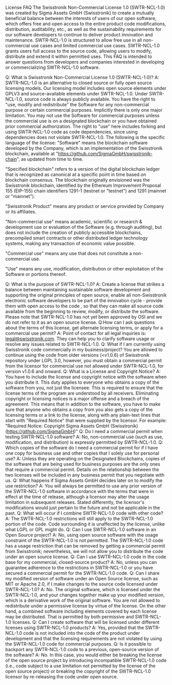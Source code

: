 License FAQ
The Swisstronik Non-Commercial License 1.0 (SWTR-NCL-1.0) was created by Sigma Assets GmbH (Swisstronik) to create a mutually beneficial balance between the interests of users of our open software, which offers free and open access to the entire product code modifications, distribution, auditability, etc., as well as the sustainability requirements for our software developers to continue to deliver product innovation and maintenance.
SWTR-NCL-1.0 is structured to allow free use in all non-commercial use cases and limited commercial use cases.
SWTR-NCL-1.0 grants users full access to the source code, allowing users to modify, distribute and extend it within permitted uses.
This FAQ is intended to answer questions from developers and companies interested in developing or commercializing SWTR-NCL-1.0 software.


Q: What is Swisstronik Non-Commercial License 1.0 (SWTR-NCL-1.0)?
A: SWTR-NCL-1.0 is an alternative to closed source or fully open source licensing models. Our licensing model includes open source elements under GPLV3 and source-available elements under SWTR-NCL-1.0. Under SWTR-NCL-1.0, source code is always publicly available. You have the right to "use, modify and redistribute" the Software for any non-commercial purpose or certain commercial purposes.
Implicitly there is only one major limitation. You may not use the Software for commercial purposes unless the commercial use is on a designated blockchain or you have obtained prior commercial authorization.
The right to "use" here includes forking and using SWTR-NCL-1.0 code as code dependencies, since using dependencies does not violate SWTR-NCL-1.0.
The following is the specific language of the license:
"Software" means the blockchain software developed by the Company, which is an implementation of the Swisstronik blockchain, available at "https://github.com/SigmaGmbH/swisstronik-chain", as updated from time to time.

"Specified blockchain" refers to a version of the digital blockchain ledger that is recognized as canonical at a specific point in time based on blockchain consensus. The blockchain originally envisioned was the Swisstronik blockchain, identified by the Ethereum Improvement Proposal 155 (EIP-155) chain identifiers 1291-1 (testnet or "testnet") and 1291 (mainnet or "mainnet").

"Swisstronik Product" means any product or service provided by Company or its affiliates.

"Non-commercial use" means academic, scientific or research & development use or evaluation of the Software (e.g. through auditing), but does not include the creation of publicly accessible blockchains, precompiled smart contracts or other distributed ledger technology systems, making any transaction of economic value possible.

"Commercial use" means any use that does not constitute a non-commercial use.

"Use" means any use, modification, distribution or other exploitation of the Software or portions thereof.

Q: What is the purpose of SWTR-NCL-1.0?
A: Create a license that strikes a balance between maintaining sustainable software development and supporting the original principles of open source, enable all non-Swisstronik electronic software developers to be part of the innovation cycle - provide them with open access to the code , so that they can make all source code available from the beginning to review, modify, or distribute the software. Please note that SWTR-NCL-1.0 has not yet been approved by OSI and we do not refer to it as an open source license.
Q:How can I ask questions about the terms of this license, get alternate licensing terms, or apply for a commercial use permit?
A: Point of contact for all legal inquiries is: legal@swisstronik.com. They can help you to clarify software usage or resolve any issues related to SWTR-NCL-1.0.
Q: What if I am currently using Swisstronik code commercially in my business/project?
You are allowed to continue using the code from older versions (<v1.0.6) of Swisstronik repository under LGPL 3.0, however, you must obtain a commercial permit from the licensor for commercial use not allowed under SWTR-NCL-1.0, for version v1.0.6 and onward.
Q: What is a License and Copyright Notice?
A: You have to include the license and copyright notice with the software when you distribute it. This duty applies to everyone who obtains a copy of the software from you, not just the licensee. This is required to ensure that the license terms of the program are understood by all receivers. Eliminating copyright or licensing notices is a major offense and a breach of the agreement. This means that in addition to the software, you have to make sure that anyone who obtains a copy from you also gets a copy of the licensing terms or a link to the license, along with any plain-text lines that start with "Required Notice" that were supplied by the licensor.
For example:
"Required Notice: Copyright Sigma Assets GmbH (Swisstronik) (https://github.com/SigmaGmbH)"
Q: Do I need a commercial permit when testing SWTR-NCL-1.0 software?
A: No, non-commercial use (such as use, modification, and distribution) is expressly permitted by SWTR-NCL-1.0.
Q: Which copies of the software do I need a commercial permit for if I have one copy for business use and other copies that I solely use for personal use?
A: Unless they are operating on the Designated Blockchains, copies of the software that are being used for business purposes are the only ones that require a commercial permit. Details on the relationship between the two licenses will be included in any business permit that you negotiate with us.
Q: What happens if Sigma Assets GmbH decides later on to modify the use restriction?
A: You will always be permitted to use any prior version of the SWTR-NCL-1.0 software in accordance with the terms that were in effect at the time of release, although a licensor may alter the usage limitation in subsequent releases. Stated differently, the licensor's modifications would just pertain to the future and not be applicable in the past.
Q: What will occur if I combine SWTR-NCL-1.0 code with other code?
A: The SWTR-NCL-1.0 restrictions will still apply to the SWTR-NCL-1.0 portion of the code. Code surrounding it is unaffected by the license, unlike what LGPL or GPL might do.
Q: Can I use SWTR-NCL-1.0 software in an Open Source project?
A: No, using open source software with the usage constraint of the SWTR-NCL-1.0 is not permitted. The SWTR-NCL-1.0 code has a usage restriction that can be removed by getting a commercial permit from Swisstronik; nevertheless, we will not allow you to distribute the code under an open source license.
Q: Can I use SWTR-NCL-1.0 code in the code base for my commercial, closed-source product?
A: No, unless you can guarantee adherence to the restrictions in SWTR-NCL-1.0 or you have secured a commercial permit for the SWTR-NCL-1.0 code.
Q: Can I share my modified version of software under an Open Source license, such as MIT or Apache 2.0, if I make changes to the source code licensed under SWTR-NCL-1.0?
A: No. The original software, which is licensed under the SWTR-NCL-1.0, and your changes together make up your modified version, which is a derivative work of the original software. You are not allowed to redistribute under a permissive license by virtue of the license. On the other hand, a combined software including elements covered by each license may be distributed. That is permitted by both permissive and SWTR-NCL-1.0 licenses.
Q: Can I create software that will be licensed under different licenses using SWTR-NCL-1.0 products?
A: Yes, provided that the SWTR-NCL-1.0 code is not included into the code of the product under development and that the licensing requirements are not violated by using the SWTR-NCL-1.0 code for commercial purposes.
Q: Is it possible to backport any SWTR-NCL-1.0 code to a previous, open-source version of the software?
A: No. In this case, you would either be breaking the license of the open source project by introducing incompatible SWTR-NCL-1.0 code (i.e., code subject to a use limitation not permitted by the license of the open source project) or breaking the copyright of the SWTR-NCL-1.0 licensor by re-releasing the code under open source.
